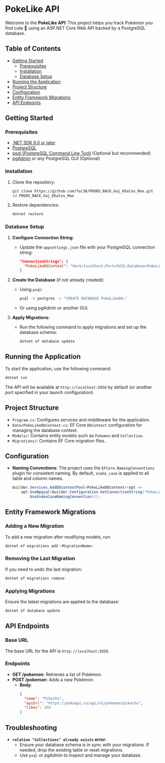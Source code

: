 # PokeLike API

Welcome to the **PokeLike API**! This project helps you track Pokémon you find cute 🥰 using an ASP.NET Core Web API backed by a PostgreSQL database.

## Table of Contents

- [Getting Started](#getting-started)
  - [Prerequisites](#prerequisites)
  - [Installation](#installation)
  - [Database Setup](#database-setup)
- [Running the Application](#running-the-application)
- [Project Structure](#project-structure)
- [Configuration](#configuration)
- [Entity Framework Migrations](#entity-framework-migrations)
- [API Endpoints](#api-endpoints)

## Getting Started

### Prerequisites

- [.NET SDK 6.0 or later](https://dotnet.microsoft.com/download)
- [PostgreSQL](https://www.postgresql.org/download/)
- [psql (PostgreSQL Command Line Tool)](https://www.postgresql.org/docs/current/app-psql.html) (Optional but recommended)
- [pgAdmin](https://www.pgadmin.org/) or any PostgreSQL GUI (Optional)

### Installation

1. Clone the repository:
   ```bash
   git clone https://github.com/fac30/PRO05_BACK_Gaj_Khalos_Max.git
   cd PRO05_BACK_Gaj_Khalos_Max
   ```
2. Restore dependencies:
   ```bash
   dotnet restore
   ```

### Database Setup

1. **Configure Connection String**:

   - Update the `appsettings.json` file with your PostgreSQL connection string:
     ```json
     "ConnectionStrings": {
       "PokeLikeDbContext": "Host=localhost;Port=5432;Database=PokeLikeDb;Username=postgres;Password=your_password"
     }
     ```

2. **Create the Database** (if not already created):

   - Using `psql`:
     ```bash
     psql -U postgres -c "CREATE DATABASE PokeLikeDb;"
     ```
   - Or using pgAdmin or another GUI.

3. **Apply Migrations**:
   - Run the following command to apply migrations and set up the database schema:
     ```bash
     dotnet ef database update
     ```

## Running the Application

To start the application, use the following command:

```bash
dotnet run
```

The API will be available at `http://localhost:5050` by default (or another port specified in your launch configuration).

## Project Structure

- `Program.cs`: Configures services and middleware for the application.
- `Data/PokeLikeDbContext.cs`: EF Core `DbContext` configuration for managing the database context.
- `Models/`: Contains entity models such as `Pokemon` and `Collection`.
- `Migrations/`: Contains EF Core migration files.

## Configuration

- **Naming Conventions**:
  The project uses the `EFCore.NamingConventions` plugin for consistent naming. By default, `snake_case` is applied to all table and column names.

  ```csharp
  builder.Services.AddDbContextPool<PokeLikeDbContext>(opt =>
      opt.UseNpgsql(builder.Configuration.GetConnectionString("PokeLikeDbContext"))
         .UseSnakeCaseNamingConvention());
  ```

## Entity Framework Migrations

### Adding a New Migration

To add a new migration after modifying models, run:

```bash
dotnet ef migrations add <MigrationName>
```

### Removing the Last Migration

If you need to undo the last migration:

```bash
dotnet ef migrations remove
```

### Applying Migrations

Ensure the latest migrations are applied to the database:

```bash
dotnet ef database update
```

## API Endpoints

### Base URL

The base URL for the API is `http://localhost:5050`.

### Endpoints

- **GET /pokemon**: Retrieves a list of Pokémon.
- **POST /pokemon**: Adds a new Pokémon.
  - **Body**:
    ```json
    {
      "name": "Pikachu",
      "apiUrl": "https://pokeapi.co/api/v2/pokemon/pikachu",
      "likes": 100
    }
    ```

## Troubleshooting

- **`relation "Collections" already exists` error**:
  - Ensure your database schema is in sync with your migrations. If needed, drop the existing table or reset migrations.
  - Use `psql` or pgAdmin to inspect and manage your database.
